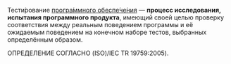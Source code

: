 Тести́рование [програ́ммного обеспе́че́ния](Понятия/ПО) — **процесс исследования, испытания программного продукта**, имеющий своей целью проверку соответствия между реальным поведением программы и её ожидаемым поведением на конечном наборе тестов, выбранных определённым образом.
 
ОПРЕДЕЛЕНИЕ СОГЛАСНО (ISO)/IEC TR   19759:2005).